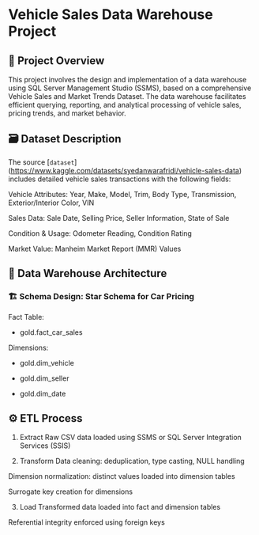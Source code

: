 # Vehicle Sales Data Warehouse Project

## 📌 Project Overview
This project involves the design and implementation of a data warehouse using SQL Server Management Studio (SSMS), based on a comprehensive Vehicle Sales and Market Trends Dataset. The data warehouse facilitates efficient querying, reporting, and analytical processing of vehicle sales, pricing trends, and market behavior.

## 🗃️ Dataset Description
The source [`dataset`] (https://www.kaggle.com/datasets/syedanwarafridi/vehicle-sales-data) includes detailed vehicle sales transactions with the following fields:

Vehicle Attributes: Year, Make, Model, Trim, Body Type, Transmission, Exterior/Interior Color, VIN

Sales Data: Sale Date, Selling Price, Seller Information, State of Sale

Condition & Usage: Odometer Reading, Condition Rating

Market Value: Manheim Market Report (MMR) Values

## 🧱 Data Warehouse Architecture
### 🏗️ Schema Design: Star Schema for Car Pricing

Fact Table:

* gold.fact_car_sales

Dimensions:

* gold.dim_vehicle

* gold.dim_seller

* gold.dim_date

## ⚙️ ETL Process
1. Extract
Raw CSV data loaded using SSMS or SQL Server Integration Services (SSIS)

2. Transform
Data cleaning: deduplication, type casting, NULL handling

Dimension normalization: distinct values loaded into dimension tables

Surrogate key creation for dimensions

3. Load
Transformed data loaded into fact and dimension tables

Referential integrity enforced using foreign keys


